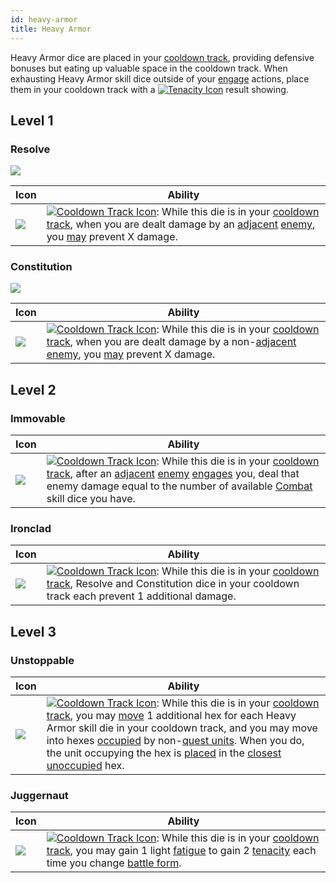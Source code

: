 ```yaml
---
id: heavy-armor
title: Heavy Armor
---
```


Heavy Armor dice are placed in your [cooldown track](/docs/glossary/cooldown-track), providing defensive bonuses but eating up valuable space in the cooldown track. When exhausting Heavy Armor skill dice outside of your [engage](/docs/battles/adventurer-turn/engage) actions, place them in your cooldown track with a [<img src="/icons/tenacity.svg" alt="Tenacity Icon" className="icon-svg"/>](/docs/glossary/tenacity) result showing.

## Level 1

### Resolve

<img src="/icons/skills/heavy-armor/resolve-all-results.png" className="skill-icon" />

| Icon                                                                       | Ability                                                                                                                                                                                                                                                                                                                                                |
| -------------------------------------------------------------------------- | ------------------------------------------------------------------------------------------------------------------------------------------------------------------------------------------------------------------------------------------------------------------------------------------------------------------------------------------------------ |
| <img src="/icons/skills/heavy-armor/resolve.png" className="skill-icon" /> | [<img src="/icons/cooldown-track.svg" alt="Cooldown Track Icon" className="icon-svg" />](/docs/glossary/cooldown-track): While this die is in your [cooldown track](/docs/glossary/cooldown-track), when you are dealt damage by an [adjacent](/docs/glossary/adjacent) [enemy](/docs/glossary/enemy), you [may](/docs/glossary/may) prevent X damage. |

### Constitution

<img src="/icons/skills/heavy-armor/constitution-all-results.png" className="skill-icon" />

| Icon                                                                            | Ability                                                                                                                                                                                                                                                                                                                                                   |
| ------------------------------------------------------------------------------- | --------------------------------------------------------------------------------------------------------------------------------------------------------------------------------------------------------------------------------------------------------------------------------------------------------------------------------------------------------- |
| <img src="/icons/skills/heavy-armor/constitution.png" className="skill-icon" /> | [<img src="/icons/cooldown-track.svg" alt="Cooldown Track Icon" className="icon-svg" />](/docs/glossary/cooldown-track): While this die is in your [cooldown track](/docs/glossary/cooldown-track), when you are dealt damage by a non-[adjacent](/docs/glossary/adjacent) [enemy](/docs/glossary/enemy), you [may](/docs/glossary/may) prevent X damage. |

## Level 2

### Immovable

| Icon                                                                         | Ability                                                                                                                                                                                                                                                                                                                                                                                                                                            |
| ---------------------------------------------------------------------------- | -------------------------------------------------------------------------------------------------------------------------------------------------------------------------------------------------------------------------------------------------------------------------------------------------------------------------------------------------------------------------------------------------------------------------------------------------- |
| <img src="/icons/skills/heavy-armor/immovable.png" className="skill-icon" /> | [<img src="/icons/cooldown-track.svg" alt="Cooldown Track Icon" className="icon-svg" />](/docs/glossary/cooldown-track): While this die is in your [cooldown track](/docs/glossary/cooldown-track), after an [adjacent](/docs/glossary/adjacent) [enemy](/docs/glossary/enemy) [engages](/docs/battles/enemy-turn) you, deal that enemy damage equal to the number of available [Combat](/docs/adventurer/skill-lines/combat) skill dice you have. |

### Ironclad

| Icon                                                                        | Ability                                                                                                                                                                                                                                                                                    |
| --------------------------------------------------------------------------- | ------------------------------------------------------------------------------------------------------------------------------------------------------------------------------------------------------------------------------------------------------------------------------------------ |
| <img src="/icons/skills/heavy-armor/ironclad.png" className="skill-icon" /> | [<img src="/icons/cooldown-track.svg" alt="Cooldown Track Icon" className="icon-svg" />](/docs/glossary/cooldown-track): While this die is in your [cooldown track](/docs/glossary/cooldown-track), Resolve and Constitution dice in your cooldown track each prevent 1 additional damage. |

## Level 3

### Unstoppable

| Icon                                                                           | Ability                                                                                                                                                                                                                                                                                                                                                                                                                                                                                                                                                                                                               |
| ------------------------------------------------------------------------------ | --------------------------------------------------------------------------------------------------------------------------------------------------------------------------------------------------------------------------------------------------------------------------------------------------------------------------------------------------------------------------------------------------------------------------------------------------------------------------------------------------------------------------------------------------------------------------------------------------------------------- |
| <img src="/icons/skills/heavy-armor/unstoppable.png" className="skill-icon" /> | [<img src="/icons/cooldown-track.svg" alt="Cooldown Track Icon" className="icon-svg" />](/docs/glossary/cooldown-track): While this die is in your [cooldown track](/docs/glossary/cooldown-track), you may [move](/docs/battles/adventurer-turn/move) 1 additional hex for each Heavy Armor skill die in your cooldown track, and you may move into hexes [occupied](/docs/glossary/occupied) by non-[quest units](/docs/glossary/quest-unit). When you do, the unit occupying the hex is [placed](/docs/glossary/move-or-place) in the [closest](/docs/glossary/closest) [unoccupied](/docs/glossary/occupied) hex. |

### Juggernaut

| Icon                                                                          | Ability                                                                                                                                                                                                                                                                                                                                                                   |
| ----------------------------------------------------------------------------- | ------------------------------------------------------------------------------------------------------------------------------------------------------------------------------------------------------------------------------------------------------------------------------------------------------------------------------------------------------------------------- |
| <img src="/icons/skills/heavy-armor/juggernaut.png" className="skill-icon" /> | [<img src="/icons/cooldown-track.svg" alt="Cooldown Track Icon" className="icon-svg" />](/docs/glossary/cooldown-track): While this die is in your [cooldown track](/docs/glossary/cooldown-track), you may gain 1 light [fatigue](/docs/glossary/fatigue) to gain 2 [tenacity](/docs/glossary/tenacity) each time you change [battle form](/docs/battles/battle-forms/). |
